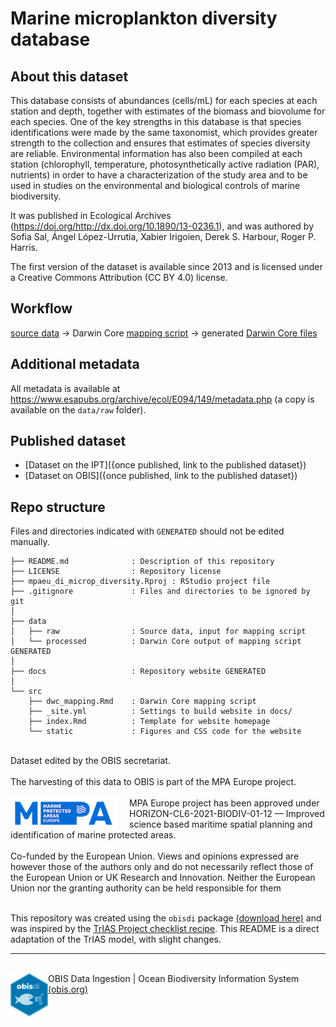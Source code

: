 # Marine microplankton diversity database

## About this dataset

This database consists of abundances (cells/mL) for each species at each station and depth, together with estimates of the biomass and biovolume for each species. One of the key strengths in this database is that species identifications were made by the same taxonomist, which provides greater strength to the collection and ensures that estimates of species diversity are reliable. Environmental information has also been compiled at each station (chlorophyll, temperature, photosynthetically active radiation (PAR), nutrients) in order to have a characterization of the study area and to be used in studies on the environmental and biological controls of marine biodiversity.

It was published in Ecological Archives (https://doi.org/http://dx.doi.org/10.1890/13-0236.1), and was authored by Sofia Sal, Ángel López-Urrutia, Xabier Irigoien, Derek S. Harbour, Roger P. Harris.

The first version of the dataset is available since 2013 and is licensed under a Creative Commons Attribution (CC BY 4.0) license.

## Workflow

[source data](https://github.com/iobis/mpaeu_di_microp_diversity/tree/master/data/raw) → Darwin Core [mapping script](https://github.com/iobis/mpaeu_di_microp_diversity/blob/master/src/obisdi_general.Rmd) → generated [Darwin Core files](https://github.com/iobis/mpaeu_di_microp_diversity/tree/master/data/processed)

## Additional metadata

All metadata is available at https://www.esapubs.org/archive/ecol/E094/149/metadata.php (a copy is available on the `data/raw` folder).

## Published dataset

* [Dataset on the IPT]({once published, link to the published dataset})
* [Dataset on OBIS]({once published, link to the published dataset})

## Repo structure

Files and directories indicated with `GENERATED` should not be edited manually.

```
├── README.md              : Description of this repository
├── LICENSE                : Repository license
├── mpaeu_di_microp_diversity.Rproj : RStudio project file
├── .gitignore             : Files and directories to be ignored by git
│
├── data
│   ├── raw                : Source data, input for mapping script
│   └── processed          : Darwin Core output of mapping script GENERATED
│
├── docs                   : Repository website GENERATED
│
└── src
    ├── dwc_mapping.Rmd    : Darwin Core mapping script
    ├── _site.yml          : Settings to build website in docs/
    ├── index.Rmd          : Template for website homepage
    └── static             : Figures and CSS code for the website
```
<!-- Please don't edit below this line -->
<!-- PACKAGE DETAILS -->
<br>

<!--INSTITUTIONAL_DETAILS--> Dataset edited by the OBIS secretariat.  <br><br>
<!--FUNDING_DETAILS--> The harvesting of this data to OBIS is part of the MPA Europe project. <br><br><img style="float: left; margin-right: 20px;" src="src/static/mpa_logo.png"/>MPA Europe project has been approved under HORIZON-CL6-2021-BIODIV-01-12 — Improved science based maritime spatial planning and identification of marine protected areas.<br><br>Co-funded by the European Union. Views and opinions expressed are however those of the authors only and do not necessarily reflect those of the European Union or UK Research and Innovation. Neither the European Union nor the granting authority can be held responsible for them  <br><br>

This repository was created using the
`obisdi` package [(download here)](https://github.com/iobis/obisdi/) and was inspired by the [TrIAS Project checklist recipe](https://github.com/trias-project/checklist-recipe/). This README is a direct adaptation of the TrIAS model, with slight changes.
<hr>
<br>  
<img src="src/static/obisdi_logo.png" width="60" align="left" /> OBIS Data Ingestion | Ocean Biodiversity Information System <a href = "https://obis.org/">(obis.org)</a>
